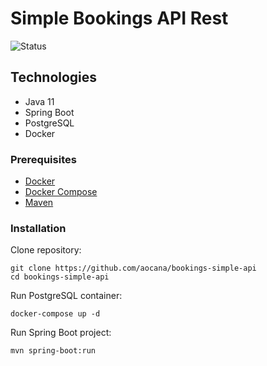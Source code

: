 # Simple Bookings API Rest

![Status](https://img.shields.io/badge/Status-60%25-orange)

## Technologies
 - Java 11
 - Spring Boot
 - PostgreSQL
 - Docker


### Prerequisites

- [Docker](https://docs.docker.com/get-docker/)
- [Docker Compose](https://docs.docker.com/compose/install/)
- [Maven](https://maven.apache.org/download.cgi)


### Installation

Clone repository:
```
git clone https://github.com/aocana/bookings-simple-api
cd bookings-simple-api
```

Run PostgreSQL container:
```
docker-compose up -d
```

Run Spring Boot project:
```
mvn spring-boot:run
```
